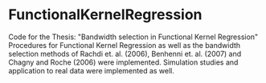# FunctionalKernelRegression
Code for the Thesis: "Bandwidth selection in Functional Kernel Regression" <br>
Procedures for Functional Kernel Regression as well as the bandwidth selection methods of Rachdi et. al. (2006), Benhenni et. al. (2007) and Chagny and Roche (2006) were implemented. Simulation studies and application to real data were implemented as well.
